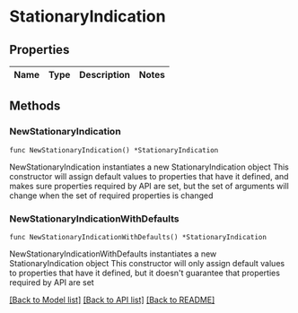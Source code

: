 # StationaryIndication

## Properties

Name | Type | Description | Notes
------------ | ------------- | ------------- | -------------

## Methods

### NewStationaryIndication

`func NewStationaryIndication() *StationaryIndication`

NewStationaryIndication instantiates a new StationaryIndication object
This constructor will assign default values to properties that have it defined,
and makes sure properties required by API are set, but the set of arguments
will change when the set of required properties is changed

### NewStationaryIndicationWithDefaults

`func NewStationaryIndicationWithDefaults() *StationaryIndication`

NewStationaryIndicationWithDefaults instantiates a new StationaryIndication object
This constructor will only assign default values to properties that have it defined,
but it doesn't guarantee that properties required by API are set


[[Back to Model list]](../README.md#documentation-for-models) [[Back to API list]](../README.md#documentation-for-api-endpoints) [[Back to README]](../README.md)


